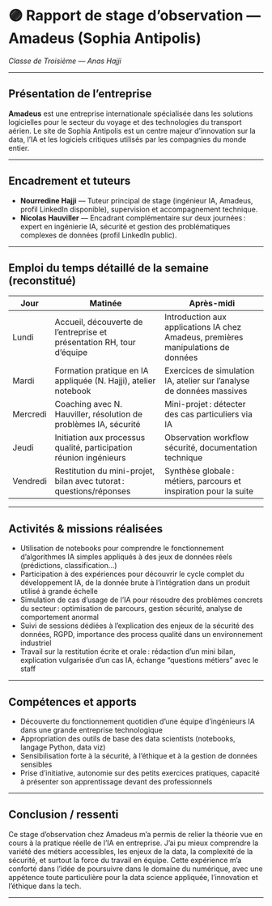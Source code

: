 # 🟣 Rapport de stage d’observation — Amadeus (Sophia Antipolis)

*Classe de Troisième — Anas Hajji*

---

## Présentation de l’entreprise

**Amadeus** est une entreprise internationale spécialisée dans les solutions logicielles pour le secteur du voyage et des technologies du transport aérien. Le site de Sophia Antipolis est un centre majeur d’innovation sur la data, l’IA et les logiciels critiques utilisés par les compagnies du monde entier.

---

## Encadrement et tuteurs

- **Nourredine Hajji** — Tuteur principal de stage (ingénieur IA, Amadeus, profil LinkedIn disponible), supervision et accompagnement technique.
- **Nicolas Hauviller** — Encadrant complémentaire sur deux journées : expert en ingénierie IA, sécurité et gestion des problématiques complexes de données (profil LinkedIn public).

---

## Emploi du temps détaillé de la semaine (reconstitué)

| Jour      | Matinée                                                               | Après-midi                                                        |
|-----------|-----------------------------------------------------------------------|-------------------------------------------------------------------|
| Lundi     | Accueil, découverte de l’entreprise et présentation RH, tour d’équipe | Introduction aux applications IA chez Amadeus, premières manipulations de données |
| Mardi     | Formation pratique en IA appliquée (N. Hajji), atelier notebook       | Exercices de simulation IA, atelier sur l’analyse de données massives          |
| Mercredi  | Coaching avec N. Hauviller, résolution de problèmes IA, sécurité      | Mini-projet : détecter des cas particuliers via IA               |
| Jeudi     | Initiation aux processus qualité, participation réunion ingénieurs    | Observation workflow sécurité, documentation technique            |
| Vendredi  | Restitution du mini-projet, bilan avec tutorat : questions/réponses   | Synthèse globale : métiers, parcours et inspiration pour la suite |

---

## Activités & missions réalisées

- Utilisation de notebooks pour comprendre le fonctionnement d’algorithmes IA simples appliqués à des jeux de données réels (prédictions, classification…)
- Participation à des expériences pour découvrir le cycle complet du développement IA, de la donnée brute à l’intégration dans un produit utilisé à grande échelle
- Simulation de cas d’usage de l’IA pour résoudre des problèmes concrets du secteur : optimisation de parcours, gestion sécurité, analyse de comportement anormal
- Suivi de sessions dédiées à l’explication des enjeux de la sécurité des données, RGPD, importance des process qualité dans un environnement industriel
- Travail sur la restitution écrite et orale : rédaction d’un mini bilan, explication vulgarisée d’un cas IA, échange “questions métiers” avec le staff

---

## Compétences et apports

- Découverte du fonctionnement quotidien d’une équipe d’ingénieurs IA dans une grande entreprise technologique
- Appropriation des outils de base des data scientists (notebooks, langage Python, data viz)
- Sensibilisation forte à la sécurité, à l’éthique et à la gestion de données sensibles
- Prise d’initiative, autonomie sur des petits exercices pratiques, capacité à présenter son apprentissage devant des professionnels

---

## Conclusion / ressenti

Ce stage d’observation chez Amadeus m’a permis de relier la théorie vue en cours à la pratique réelle de l’IA en entreprise. J’ai pu mieux comprendre la variété des métiers accessibles, les enjeux de la data, la complexité de la sécurité, et surtout la force du travail en équipe. Cette expérience m’a conforté dans l’idée de poursuivre dans le domaine du numérique, avec une appétence toute particulière pour la data science appliquée, l’innovation et l’éthique dans la tech.

---

